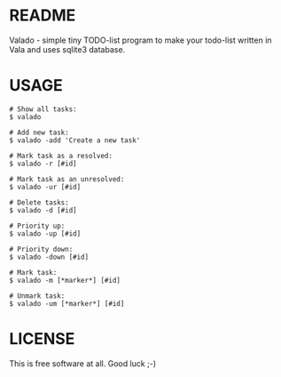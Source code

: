 README
======

Valado - simple tiny TODO-list program to make your todo-list written in Vala and uses sqlite3 database.

USAGE
=====

    # Show all tasks:
    $ valado

    # Add new task:
    $ valado -add 'Create a new task'

    # Mark task as a resolved:
    $ valado -r [#id]

    # Mark task as an unresolved:
    $ valado -ur [#id]

    # Delete tasks:
    $ valado -d [#id]

    # Priority up:
    $ valado -up [#id]

    # Priority down:
    $ valado -down [#id]

    # Mark task:
    $ valado -m [*marker*] [#id]

    # Unmark task:
    $ valado -um [*marker*] [#id]

LICENSE
=======

This is free software at all. Good luck ;-)

